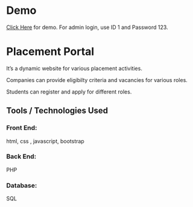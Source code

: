 # Demo

[Click Here]() for demo. For admin login, use ID 1 and Password 123.

# Placement Portal

It’s a dynamic website for various placement activities.

Companies can provide eligibilty criteria and vacancies for various roles.

Students can register and apply for different roles.

## Tools / Technologies Used

### Front End:

html, css , javascript, bootstrap

### Back End:

PHP

### Database:

SQL
